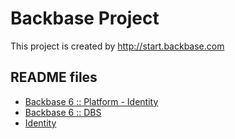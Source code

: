 # Backbase Project 

This project is created by http://start.backbase.com 

## README files

- [Backbase 6 :: Platform - Identity](platform/README.md)
- [Backbase 6 :: DBS](dbs/README.md)
- [Identity](identity/README.md)
